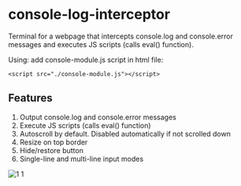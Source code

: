 # console-log-interceptor
Terminal for a webpage that intercepts console.log and console.error messages and executes JS scripts (calls eval() function).

Using:
add console-module.js script in html file:
```
<script src="./console-module.js"></script>
```
## Features
1. Output console.log and console.error messages
2. Execute JS scripts (calls eval() function)
3. Autoscroll by default. Disabled automatically if not scrolled down
4. Resize on top border
5. Hide/restore button
6. Single-line and multi-line input modes


![1 1](https://github.com/self-related/console-log-interceptor/assets/105994362/e49dc848-59cf-4c67-89ec-29df16ee915d)
